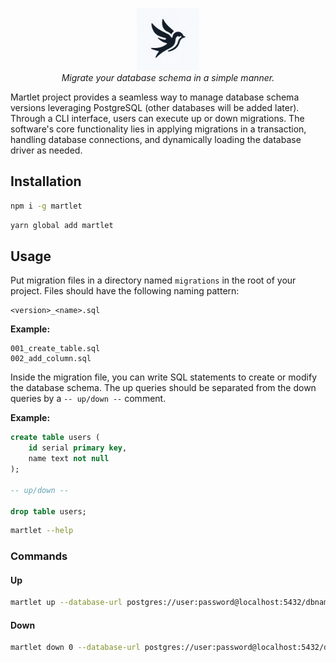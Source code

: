 <p align="center">
    <img src="./martlet.webp" alt="Martlet" width="100">
    <br />
    <em>Migrate your database schema in a simple manner.</em>
</p>

Martlet project provides a seamless way to manage database schema versions leveraging PostgreSQL (other databases will be added later). Through a CLI interface, users can execute up or down migrations. The software's core functionality lies in applying migrations in a transaction, handling database connections, and dynamically loading the database driver as needed.


## Installation

```bash
npm i -g martlet
```

```bash
yarn global add martlet
```

## Usage

Put migration files in a directory named `migrations` in the root of your project. Files should have the following naming pattern:
```
<version>_<name>.sql
```
**Example:**
```
001_create_table.sql
002_add_column.sql
```

Inside the migration file, you can write SQL statements to create or modify the database schema. The up queries should be separated from the down queries by a `-- up/down --` comment.

**Example:**
```sql
create table users (
    id serial primary key,
    name text not null
);

-- up/down --

drop table users;
```

```bash
martlet --help
```

### Commands

#### Up

```bash
martlet up --database-url postgres://user:password@localhost:5432/dbname
```

#### Down

```bash
martlet down 0 --database-url postgres://user:password@localhost:5432/dbname
```

